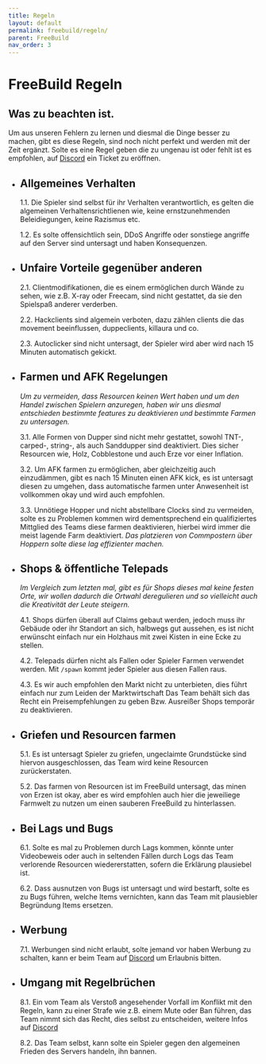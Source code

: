 ```yaml
---
title: Regeln
layout: default
permalink: freebuild/regeln/
parent: FreeBuild
nav_order: 3
---
```


# FreeBuild Regeln

## Was zu beachten ist.

Um aus unseren Fehlern zu lernen und diesmal die Dinge besser zu machen,
gibt es diese Regeln, sind noch nicht perfekt und werden mit der Zeit ergänzt.
Solte es eine Regel geben die zu ungenau ist oder fehlt ist es empfohlen,
auf [Discord](https://discord.gaminglounge.me) ein Ticket zu eröffnen.


- ## Allgemeines Verhalten

  1.1.  Die Spieler sind selbst für ihr Verhalten verantwortlich, es gelten die algemeinen
        Verhaltensrichtlienen wie, keine ernstzunehmenden Beleidiegungen, keine Razismus etc.

  1.2.  Es solte offensichtlich sein, DDoS Angriffe oder sonstiege angriffe auf den Server
        sind untersagt und haben Konsequenzen.
      
- ## Unfaire Vorteile gegenüber anderen

  2.1.  Clientmodifikationen, die es einem ermöglichen durch Wände zu sehen, wie z.B. X-ray oder Freecam,
        sind nicht gestattet, da sie den Spielspaß anderer verderben.

  2.2.  Hackclients sind algemein verboten, dazu zählen clients die das movement beeinflussen, duppeclients,
        killaura und co.

  2.3.  Autoclicker sind nicht untersagt, der Spieler wird aber wird nach 15 Minuten automatisch gekickt.

- ## Farmen und AFK Regelungen


  *Um zu vermeiden, dass Resourcen keinen Wert haben und um den Handel zwischen Spielern anzuregen,
  haben wir uns diesmal entschieden bestimmte features zu deaktivieren und bestimmte Farmen zu untersagen.*
  

  3.1.  Alle Formen von Dupper sind nicht mehr gestattet, sowohl TNT-, carped-, string-, als auch Sanddupper sind deaktiviert.
        Dies sicher Resourcen wie, Holz, Cobblestone und auch Erze vor einer Inflation.

  3.2.  Um AFK farmen zu ermöglichen, aber gleichzeitig auch einzudämmen, gibt es nach 15 Minuten einen AFK kick, es ist untersagt
        diesen zu umgehen, dass automatische farmen unter Anwesenheit ist vollkommen okay und wird auch empfohlen.
  
  3.3.  Unnötiege Hopper und nicht abstellbare Clocks sind zu vermeiden, solte es zu Problemen kommen wird dementsprechend ein
        qualifiziertes Mittglied des Teams diese farmen deaktivieren, hierbei wird immer die meist lagende Farm deaktiviert.
        *Das platzieren von Commpostern über Hoppern solte diese lag effizienter machen.*

- ## Shops & öffentliche Telepads

  *Im Vergleich zum letzten mal, gibt es für Shops dieses mal keine festen Orte, wir wollen dadurch die Ortwahl deregulieren
  und so vielleicht auch die Kreativität der Leute steigern.*

  4.1.  Shops dürfen überall auf Claims gebaut werden, jedoch muss ihr Gebäude oder ihr Standort an sich,
        halbwegs gut aussehen, es ist nicht erwünscht einfach nur ein Holzhaus mit zwei Kisten in eine Ecke zu stellen.

  4.2.  Telepads dürfen nicht als Fallen oder Spieler Farmen verwendet werden.
        Mit ``/spawn`` kommt jeder Spieler aus diesen Fallen raus.

  4.3.  Es wir auch empfohlen den Markt nicht zu unterbieten, dies führt einfach nur zum Leiden der Marktwirtschaft
        Das Team behält sich das Recht ein Preisempfehlungen zu geben Bzw. Ausreißer Shops temporär zu deaktivieren.

- ## Griefen und Resourcen farmen

  5.1.  Es ist untersagt Spieler zu griefen, ungeclaimte Grundstücke sind hiervon ausgeschlossen,
        das Team wird keine Resourcen zurückerstaten.

  5.2.  Das farmen von Resourcen ist im FreeBuild untersagt, das minen von Erzen ist okay, aber es wird empfohlen auch hier
        die jeweiliege Farmwelt zu nutzen um einen sauberen FreeBuild zu hinterlassen.

- ## Bei Lags und Bugs

  6.1.  Solte es mal zu Problemen durch Lags kommen, könnte unter Videobeweis oder auch in seltenden Fällen durch Logs
        das Team verlorende Resourcen wiedererstatten, sofern die Erklärung plausiebel ist.

  6.2.  Dass ausnutzen von Bugs ist untersagt und wird bestarft, solte es zu Bugs führen, welche Items vernichten,
        kann das Team mit plausiebler Begründung Items ersetzen.

- ## Werbung

  7.1.  Werbungen sind nicht erlaubt, solte jemand vor haben Werbung zu schalten,
        kann er beim Team auf [Discord](https://discord.gaminglounge.me) um Erlaubnis bitten.

- ## Umgang mit Regelbrüchen

  8.1.  Ein vom Team als Verstoß angesehender Vorfall im Konflikt mit den Regeln, kann zu einer
        Strafe wie z.B. einem Mute oder Ban führen, das Team nimmt sich das Recht, dies selbst
        zu entscheiden, weitere Infos auf [Discord](https://discord.gaminglounge.me)

  8.2.  Das Team selbst, kann solte ein Spieler gegen den algemeinen Frieden des Servers handeln, ihn bannen.

